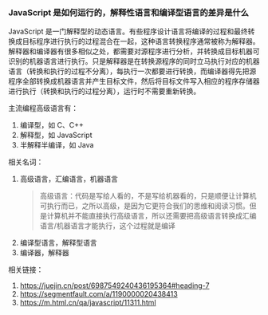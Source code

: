 ### JavaScript 是如何运行的，解释性语言和编译型语言的差异是什么

JavaScript 是一门解释型的动态语言。有些程序设计语言将编译的过程和最终转换成目标程序进行执行的过程混合在一起，这种语言转换程序通常被称为解释器。解释器和编译器有很多相似之处，都需要对源程序进行分析，并转换成目标机器可识别的机器语言进行执行。只是解释器是在转换源程序的同时立马执行对应的机器语言（转换和执行的过程不分离），每执行一次都要进行转换，而编译器得先把源程序全部转换成机器语言并产生目标文件，然后将目标文件写入相应的程序存储器进行执行（转换和执行的过程分离），运行时不需要重新转换。

主流编程高级语言有：

1. 编译型，如 C、C++
2. 解释型，如 JavaScript
3. 半解释半编译，如 Java

相关名词：

1. 高级语言，汇编语言，机器语言
   > 高级语言：代码是写给人看的，不是写给机器看的，只是顺便让计算机可执行而已，之所以高级，是因为它更符合我们的思维和阅读习惯。但是计算机并不能直接执行高级语言，所以还需要把高级语言转换成汇编语言/机器语言才能执行，这个过程就是编译
2. 编译型语言，解释型语言
3. 编译器，解释器

相关链接：

1. https://juejin.cn/post/6987549240436195364#heading-7
2. https://segmentfault.com/a/1190000020438413
3. https://m.html.cn/qa/javascript/11311.html
